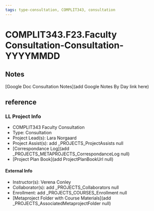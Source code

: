 ```yaml
---
tags: type-consultation, COMPLIT343, consultation
---
```

# COMPLIT343.F23.Faculty Consultation-Consultation-YYYYMMDD

## Notes
[Google Doc Consultation Notes](add Google Notes By Day link here)

## reference
### LL Project Info
* COMPLIT343 Faculty Consultation
* Type: Consultation
* Project Lead(s): Lara Norgaard
* Project Assist(s): add _PROJECTS_ProjectAssists null
* [Correspondance Log](add _PROJECTS_METAPROJECTS_CorrespondanceLog null)
* [Project Plan Book](add ProjectPlanBookUrl null)

#### External Info
* Instructor(s): Verena Conley
* Collaborator(s): add _PROJECTS_Collaborators null
* Enrollment: add _PROJECTS_COURSES_Enrollment null
* [Metaproject Folder with Course Materials](add _PROJECTS_AssociatedMetaprojectFolder null)
